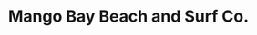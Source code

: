 ---
title: "Mango Bay Beach and Surf Co."
url: /fort-myers-beach/mango-bay-beach-and-surf-co/
shop: Kleidung
---